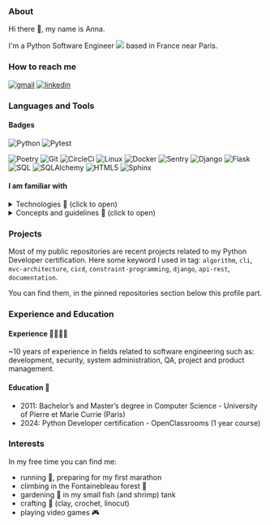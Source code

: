 
### About
Hi there 👋, my name is Anna. 

I'm a Python Software Engineer <img src="https://github.com/nanakin/nanakin/assets/14202917/a70cc56b-3246-4e3f-99fb-58b4874d7fc0"> based in France near Paris.

### How to reach me
[<img alt=gmail src="https://img.shields.io/static/v1?message=Gmail&logo=gmail&label=&color=D14836&logoColor=white&labelColor=&style=for-the-badge">](mailto:kaczoro.anna@gmail.com)
[<img alt=linkedin src="https://img.shields.io/static/v1?message=LinkedIn&logo=linkedin&label=&color=0077B5&logoColor=white&labelColor=&style=for-the-badge">](https://www.linkedin.com/in/annakaczorowski/)

### Languages and Tools
#### Badges
<p>
  <img alt="Python" src="https://img.shields.io/badge/-Python-3776AB?style=for-the-badge&logo=python&logoColor=white" />
  <img alt="Pytest" src="https://img.shields.io/badge/-Pytest-0A9EDC?style=for-the-badge&logo=pytest&logoColor=white" />
</p> 
<p>
  <img alt="Poetry" src="https://img.shields.io/badge/-Poetry-60A5FA?style=flat-square&logo=poetry&logoColor=white" />
  <img alt="Git" src="https://img.shields.io/badge/-Git-F05032?style=flat-square&logo=git&logoColor=white" />
  <img alt="CircleCi" src="https://img.shields.io/badge/-Circle_CI-343434?style=flat-square&logo=circleci&logoColor=white" />
  <img alt="Linux" src="https://img.shields.io/badge/-Linux-FCC624?style=flat-square&logo=linux&logoColor=black" />
  <img alt="Docker" src="https://img.shields.io/badge/-Docker-2496ED?style=flat-square&logo=docker&logoColor=white" />
  <img alt="Sentry" src="https://img.shields.io/badge/-Sentry-362D59?style=flat-square&logo=sentry&logoColor=white" />
  <img alt="Django" src="https://img.shields.io/badge/-Django-092E20?style=flat-square&logo=django&logoColor=white" />
  <img alt="Flask" src="https://img.shields.io/badge/-Flask-000000?style=flat-square&logo=flask&logoColor=white" />
  <img alt="SQL" src="https://img.shields.io/badge/-MySQL-4479A1?style=flat-square&logo=mysql&logoColor=white" />
  <img alt="SQLAlchemy" src="https://img.shields.io/badge/-SQLAlchemy-D71F00?style=flat-square&logo=sqlalchemy&logoColor=white" />
  <img alt="HTML5" src="https://img.shields.io/badge/-HTML5-E34F26?style=flat-square&logo=html5&logoColor=white" />
  <img alt="Sphinx" src="https://img.shields.io/badge/-Sphinx-000000?style=flat-square&logo=sphinx&logoColor=white" />
</p>

#### I am familiar with
<details>
<summary>Technologies 🧰 (click to open)</summary>
<img width="180px" align="right" src="https://github.com/nanakin/nanakin/assets/14202917/aee2ed10-aebf-45db-b631-0d5a6478bbb6" alt="octocat">

- concurrency: `asyncio`
- static typing: `mypy`
- style: `flake8`,`black`,`isort`
- testing: `pytest`, `tox`, `coverage`
- packaging and dependency: `poetry`
- documentation: `sphinx`, `readthedocs`
- CI/CD: `circleci`
- containerization: `docker`
- monitoring: `sentry`
- database: `mysql`
- web frameworks: `django`, `flask`
- API: `rest`
- object relational mapping: `sqlalchemy`, `django-orm`
- command line: `click`
- terminal user interface: `rich`, `questionary`
- frontend: `html`, `css`, a little of `javascript`
- other: `pygame`
</details>

<details>
<summary>Concepts and guidelines 📖 (click to open)</summary>

- TDD (Test Driven Development)
- DDD (Domain Driven Design)
- Clean Code: KISS, DRY, etc.
- SOLID principles (Single-responsibility, Interface segregation, ...)
- Agile
- OWASP top 10 security risks
- RGPD (General Data Protection Regulation)
- PEP 8 coding conventions
</details>

### Projects

Most of my public repositories are recent projects related to my Python Developer certification. 
Here some keyword I used in tag: `algorithm`, `cli`, `mvc-architecture`, `cicd`, `constraint-programming`, `django`, `api-rest`, `documentation`.

You can find them, in the pinned repositories section below this profile part.

### Experience and Education

#### Experience 👩🏼‍💻🏢
~10 years of experience in fields related to software engineering such as: development, security, system administration, QA, project and product management.
#### Education 📜
- 2011: Bachelor’s and Master’s degree in Computer Science - University of Pierre et Marie Currie (Paris)
- 2024: Python Developer certification - OpenClassrooms (1 year course)

### Interests
In my free time you can find me:
- running 🏃, preparing for my first marathon
- climbing in the Fontainebleau forest 🧗
- gardening 🌱 in my small fish (and shrimp) tank
- crafting 🧶 (clay, crochet, linocut)
- playing video games 🎮